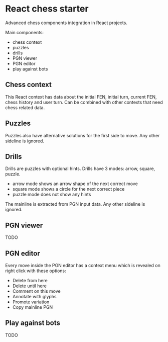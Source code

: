 # React chess starter

Advanced chess components integration in React projects.

Main components:

- chess context
- puzzles
- drills
- PGN viewer
- PGN editor
- play against bots

## Chess context

This React context has data about the initial FEN, initial turn, current FEN, chess history and user turn.
Can be combined with other contexts that need chess related data.

## Puzzles

Puzzles also have alternative solutions for the first side to move. Any other sideline is ignored.

## Drills

Drills are puzzles with optional hints. Drills have 3 modes: arrow, square, puzzle.

- arrow mode shows an arrow shape of the next correct move
- square mode shows a circle for the next correct piece
- puzzle mode does not show any hints

The mainline is extracted from PGN input data. Any other sideline is ignored.

## PGN viewer

TODO

## PGN editor

Every move inside the PGN editor has a context menu which is revealed on right click with these options:

- Delete from here
- Delete until here
- Comment on this move
- Annotate with glyphs
- Promote variation
- Copy mainline PGN

## Play against bots

TODO
